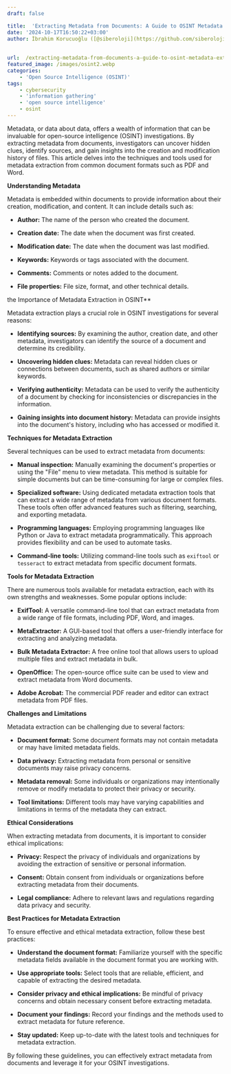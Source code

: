 ```yaml
---
draft: false

title:  'Extracting Metadata from Documents: A Guide to OSINT Metadata Extraction'
date: '2024-10-17T16:50:22+03:00'
author: İbrahim Korucuoğlu ([@siberoloji](https://github.com/siberoloji))
 
 
url:  /extracting-metadata-from-documents-a-guide-to-osint-metadata-extraction/
featured_image: /images/osint2.webp
categories:
    - 'Open Source Intelligence (OSINT)'
tags:
    - cybersecurity
    - 'information gathering'
    - 'open source intelligence'
    - osint
---
```



Metadata, or data about data, offers a wealth of information that can be invaluable for open-source intelligence (OSINT) investigations. By extracting metadata from documents, investigators can uncover hidden clues, identify sources, and gain insights into the creation and modification history of files. This article delves into the techniques and tools used for metadata extraction from common document formats such as PDF and Word.



**Understanding Metadata**



Metadata is embedded within documents to provide information about their creation, modification, and content. It can include details such as:


* **Author:** The name of the person who created the document.

* **Creation date:** The date when the document was first created.

* **Modification date:** The date when the document was last modified.

* **Keywords:** Keywords or tags associated with the document.   

* **Comments:** Comments or notes added to the document.

* **File properties:** File size, format, and other technical details.




the Importance of Metadata Extraction in OSINT**



Metadata extraction plays a crucial role in OSINT investigations for several reasons:


* **Identifying sources:** By examining the author, creation date, and other metadata, investigators can identify the source of a document and determine its credibility.

* **Uncovering hidden clues:** Metadata can reveal hidden clues or connections between documents, such as shared authors or similar keywords.

* **Verifying authenticity:** Metadata can be used to verify the authenticity of a document by checking for inconsistencies or discrepancies in the information.

* **Gaining insights into document history:** Metadata can provide insights into the document's history, including who has accessed or modified it.




**Techniques for Metadata Extraction**



Several techniques can be used to extract metadata from documents:


* **Manual inspection:** Manually examining the document's properties or using the "File" menu to view metadata. This method is suitable for simple documents but can be time-consuming for large or complex files.

* **Specialized software:** Using dedicated metadata extraction tools that can extract a wide range of metadata from various document formats. These tools often offer advanced features such as filtering, searching, and exporting metadata.

* **Programming languages:** Employing programming languages like Python or Java to extract metadata programmatically. This approach provides flexibility and can be used to automate tasks.

* **Command-line tools:** Utilizing command-line tools such as `exiftool` or `tesseract` to extract metadata from specific document formats.




**Tools for Metadata Extraction**



There are numerous tools available for metadata extraction, each with its own strengths and weaknesses. Some popular options include:


* **ExifTool:** A versatile command-line tool that can extract metadata from a wide range of file formats, including PDF, Word, and images.

* **MetaExtractor:** A GUI-based tool that offers a user-friendly interface for extracting and analyzing metadata.

* **Bulk Metadata Extractor:** A free online tool that allows users to upload multiple files and extract metadata in bulk.

* **OpenOffice:** The open-source office suite can be used to view and extract metadata from Word documents.

* **Adobe Acrobat:** The commercial PDF reader and editor can extract metadata from PDF files.




**Challenges and Limitations**



Metadata extraction can be challenging due to several factors:


* **Document format:** Some document formats may not contain metadata or may have limited metadata fields.

* **Data privacy:** Extracting metadata from personal or sensitive documents may raise privacy concerns.

* **Metadata removal:** Some individuals or organizations may intentionally remove or modify metadata to protect their privacy or security.

* **Tool limitations:** Different tools may have varying capabilities and limitations in terms of the metadata they can extract.




**Ethical Considerations**



When extracting metadata from documents, it is important to consider ethical implications:


* **Privacy:** Respect the privacy of individuals and organizations by avoiding the extraction of sensitive or personal information.

* **Consent:** Obtain consent from individuals or organizations before extracting metadata from their documents.

* **Legal compliance:** Adhere to relevant laws and regulations regarding data privacy and security.




**Best Practices for Metadata Extraction**



To ensure effective and ethical metadata extraction, follow these best practices:


* **Understand the document format:** Familiarize yourself with the specific metadata fields available in the document format you are working with.

* **Use appropriate tools:** Select tools that are reliable, efficient, and capable of extracting the desired metadata.

* **Consider privacy and ethical implications:** Be mindful of privacy concerns and obtain necessary consent before extracting metadata.

* **Document your findings:** Record your findings and the methods used to extract metadata for future reference.

* **Stay updated:** Keep up-to-date with the latest tools and techniques for metadata extraction.




By following these guidelines, you can effectively extract metadata from documents and leverage it for your OSINT investigations.
